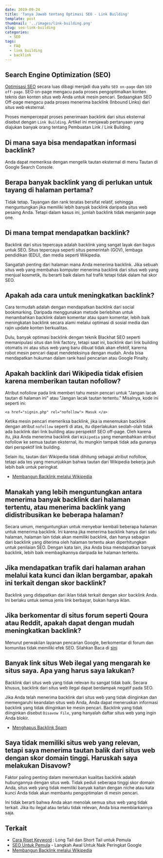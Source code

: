 ```yaml
---
date: 2019-09-24
title: 'Tanya Jawab tentang Optimasi SEO - Link Building'
template: post
thumbnail: '../images/link-building.png'
slug: seo-link-building
categories:
  - SEO
tags:
  - FAQ
  - link building
  - backlink
---
```


## Search Engine Optimization (SEO) 

[Optimisasi SEO](https://www.aradechoco.com/SEO-untuk-pemula/) secara luas dibagi menjadi dua yaitu `SEO on-page` dan `SEO off-page`. SEO on-page mengacu pada proses pengoptimalkan konten teknis dan konten situs web Anda untuk mesin pencari. Sedaangkan SEO Off-page mengacu pada proses menerima backlink (Inbound Links) dari situs web eksternal.

Proses mempercepat proses penerimaan backlink dari situs eksternal disebut dengan `Link Building`. Artikel ini menjawab pertanyaan yang diajukan banyak orang tentang Pembuatan Link / Link Building.

## Di mana saya bisa mendapatkan informasi backlink?

Anda dapat memeriksa dengan mengelik tautan eksternal di menu Tautan di Google Search Console.

## Berapa banyak backlink yang di perlukan untuk tayang di halaman pertama?

Tidak tetap. Tayangan dan rank teratas bersifat relatif, sehingga menguntungkan jika memiliki lebih banyak backlink daripada situs web pesaing Anda. Tetapi dalam kasus ini, jumlah backlink tidak menjamin page one.

##  Di mana tempat mendapatkan backlink?

Backlink dari situs tepercaya adalah backlink yang sangat layak dan bagus untuk SEO. Situs tepercaya seperti situs pemerintah (GOV), lembaga pendidikan (EDU), dan media seperti Wikipedia.

Sangatlah penting dari halaman mana Anda menerima backlink. Jika sebuah situs web yang membahas komputer menerima backlink dari situs web yang menjual kosmetik, itu berarti baik dalam hal trafik tetapi tidak dalam hal skor SEO.

## Apakah ada cara untuk meningkatkan backlink?

Cara termudah adalah dengan mendapatkan backlink dari social bookmarking. Daripada menggunakan metode berlebihan untuk menambahkan backlink dalam komentar atau spam komentar, lebih baik meningkatan backlink secara alami melalui optimasi di sosial  media dan rajin update konten berkualitas.

Dulu, banyak optimasi backlink dengan teknik Blackhat SEO seperti memanipulasi situs dan link factory, tetapi saat ini, backlink dari link building otomatis ini atau situs web yang baru dibuat tidak akan efektif, karerna robot mesin pencari dapat mendeteksinya dengan mudah. Anda bisa mendapatkan hukuman dalam rank hasil pencarian atau Google Pinalty.

## Apakah backlink dari Wikipedia tidak efisien karena memberikan tautan nofollow?

Atribut nofollow pada link memberi tahu mesin pencari untuk "Jangan lacak tautan di halaman ini" atau "Jangan lacak tautan tertentu." Misalnya, kode ini seperti ini:

```
<a href="signin.php" rel="nofollow"> Masuk </a>
```

Ketika mesin pencari memeriksa backlink, jika ia menemukan backlink dengan atribut `nofollow` seperti di atas, itu diperlakukan seolah-olah tidak ada backlink dari link building atau perspektif SEO off-page. Oleh karena itu, jika Anda menerima backlink dari `Wikipedia` yang menambahkan atribut nofollow ke semua tautan eksternal, itu mungkin tampak tidak ada gunanya dari perspektif link building.

Selain itu, tautan dari Wikipedia tidak dihitung sebagai atribut nofollow, tetapi ada tes yang menunjukkan bahwa tautan dari Wikipedia bekerja jauh lebih baik untuk peringkat. 

- [Membangun Backlink melalui Wikipedia](https://www.aradechoco.com/backlink-melalui-wikipedia/)

## Manakah yang lebih menguntungkan antara menerima banyak backlink dari halaman tertentu, atau menerima backlink yang didistribusikan ke beberapa halaman?

Secara umum, menguntungkan untuk menyebar kembali beberapa halaman untuk menerima backlink. Ini karena jika menerima backlink hanya dari satu halaman, halaman lain tidak akan memiliki backlink, dan hanya sebagian dari backlink yang diterima oleh halaman tertentu akan diperhitungkan untuk penilaian SEO. Dengan kata lain, jika Anda bisa mendapatkan banyak backlink, lebih baik membagikannya daripada ke halaman tertentu.

## Jika mendapatkan trafik dari halaman arahan melalui kata kunci dan iklan bergambar, apakah ini terkait dengan skor backlink?

Backlink yang didapatkan dari iklan tidak terkait dengan skor backlink Anda. Ini berlaku untuk semua jenis link berbayar, bukan hanya iklan.

## Jika berkomentar di situs forum seperti Qoura atau Reddit, apakah dapat dengan mudah meningkatkan backlink?

Menurut perwakilan layanan pencarian Google, berkomentar di forum dan komunitas tidak memiliki efek SEO.
Silahkan Baca di [sini](https://www.seroundtable.com/google-link-spam-forum-comments-bad-25881.html)

## Banyak link situs Web ilegal yang mengarah ke situs saya. Apa yang harus saya lakukan?

Backlink dari situs web yang tidak relevan itu sangat tidak baik. Secara khusus, backlink dari situs web ilegal dapat berdampak negatif pada SEO.

Jika Anda telah menerima backlink dari situs web yang tidak diinginkan dan memengaruhi keandalan situs web Anda, Anda dapat meneruskan informasi backlink yang tidak diinginkan ke mesin pencari. Backlink yang tidak diinginkan disebut `Disavow File`, yang hanyalah daftar situs web yang ingin Anda blokir. 

- [Menghapus Backlink Spam](https://www.aradechoco.com/menghapus-backlink-spam/)

## Saya tidak memiliki situs web yang relevan, tetapi saya menerima tautan balik dari situs web dengan skor domain tinggi. Haruskah saya melakukan Disavow?

Faktor paling penting dalam menentukan kualitas backlink adalah hubungannya dengan situs web. Tidak peduli seberapa tinggi skor domain Anda, situs web yang tidak memiliki banyak kaitan dengan niche atau kata kunci Anda tidak akan membantu pengoptimalan di mesin pencari.

Ini tidak berarti bahwa Anda akan menolak semua situs web yang tidak terkait. Jika itu ilegal atau terlalu tidak relevan, Anda bisa membiarkannya saja.

## Terkait 

- [Cara Riset Keyword](https://www.aradechoco.com/cara-riset-keyword-untuk-pemula/) : Long Tail dan Short Tail untuk Pemula
- [SEO Untuk Pemula](https://www.aradechoco.com/SEO-untuk-pemula/) - Langkah Awal Untuk Naik Peringkat Google 
- [Membangun Backlink melalui Wikipedia](https://www.aradechoco.com/backlink-melalui-wikipedia/)



